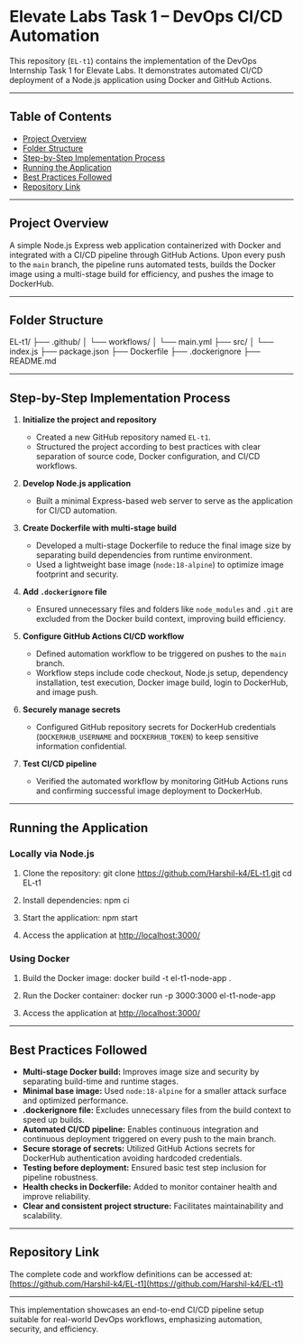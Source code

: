 # Elevate Labs Task 1 – DevOps CI/CD Automation

This repository (`EL-t1`) contains the implementation of the DevOps Internship Task 1 for Elevate Labs. It demonstrates automated CI/CD deployment of a Node.js application using Docker and GitHub Actions.

---

## Table of Contents

- [Project Overview](#project-overview)
- [Folder Structure](#folder-structure)
- [Step-by-Step Implementation Process](#step-by-step-implementation-process)
- [Running the Application](#running-the-application)
- [Best Practices Followed](#best-practices-followed)
- [Repository Link](#repository-link)

---

## Project Overview

A simple Node.js Express web application containerized with Docker and integrated with a CI/CD pipeline through GitHub Actions. Upon every push to the `main` branch, the pipeline runs automated tests, builds the Docker image using a multi-stage build for efficiency, and pushes the image to DockerHub.

---

## Folder Structure

EL-t1/
├── .github/
│ └── workflows/
│ └── main.yml
├── src/
│ └── index.js
├── package.json
├── Dockerfile
├── .dockerignore
├── README.md


---

## Step-by-Step Implementation Process

1. **Initialize the project and repository**
   - Created a new GitHub repository named `EL-t1`.
   - Structured the project according to best practices with clear separation of source code, Docker configuration, and CI/CD workflows.

2. **Develop Node.js application**
   - Built a minimal Express-based web server to serve as the application for CI/CD automation.

3. **Create Dockerfile with multi-stage build**
   - Developed a multi-stage Dockerfile to reduce the final image size by separating build dependencies from runtime environment.
   - Used a lightweight base image (`node:18-alpine`) to optimize image footprint and security.

4. **Add `.dockerignore` file**
   - Ensured unnecessary files and folders like `node_modules` and `.git` are excluded from the Docker build context, improving build efficiency.

5. **Configure GitHub Actions CI/CD workflow**
   - Defined automation workflow to be triggered on pushes to the `main` branch.
   - Workflow steps include code checkout, Node.js setup, dependency installation, test execution, Docker image build, login to DockerHub, and image push.

6. **Securely manage secrets**
   - Configured GitHub repository secrets for DockerHub credentials (`DOCKERHUB_USERNAME` and `DOCKERHUB_TOKEN`) to keep sensitive information confidential.

7. **Test CI/CD pipeline**
   - Verified the automated workflow by monitoring GitHub Actions runs and confirming successful image deployment to DockerHub.

---

## Running the Application

### Locally via Node.js
1. Clone the repository:
git clone https://github.com/Harshil-k4/EL-t1.git
cd EL-t1

2. Install dependencies:
npm ci

3. Start the application:
npm start

4. Access the application at [http://localhost:3000/](http://localhost:3000/)

### Using Docker
1. Build the Docker image:
docker build -t el-t1-node-app .

2. Run the Docker container:
docker run -p 3000:3000 el-t1-node-app

3. Access the application at [http://localhost:3000/](http://localhost:3000/)

---

## Best Practices Followed

- **Multi-stage Docker build:** Improves image size and security by separating build-time and runtime stages.
- **Minimal base image:** Used `node:18-alpine` for a smaller attack surface and optimized performance.
- **.dockerignore file:** Excludes unnecessary files from the build context to speed up builds.
- **Automated CI/CD pipeline:** Enables continuous integration and continuous deployment triggered on every push to the main branch.
- **Secure storage of secrets:** Utilized GitHub Actions secrets for DockerHub authentication avoiding hardcoded credentials.
- **Testing before deployment:** Ensured basic test step inclusion for pipeline robustness.
- **Health checks in Dockerfile:** Added to monitor container health and improve reliability.
- **Clear and consistent project structure:** Facilitates maintainability and scalability.

---

## Repository Link

The complete code and workflow definitions can be accessed at:  
[https://github.com/Harshil-k4/EL-t1](https://github.com/Harshil-k4/EL-t1)

---

This implementation showcases an end-to-end CI/CD pipeline setup suitable for real-world DevOps workflows, emphasizing automation, security, and efficiency.